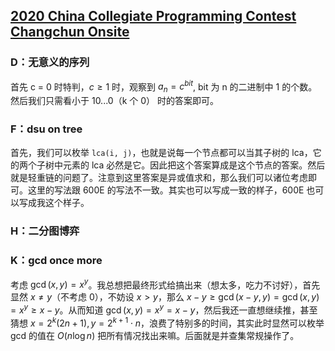 

## [2020 China Collegiate Programming Contest Changchun Onsite](https://codeforces.com/gym/102832)

### D：无意义的序列

首先 c = 0 时特判，$c \geq 1$ 时，观察到 $a_n = c^{bit}$, bit 为 n 的二进制中 1 的个数。然后我们只需看小于 10...0（k 个 0） 时的答案即可。

### F：dsu on tree

首先，我们可以枚举 `lca(i, j)`，也就是说每一个节点都可以当其子树的 lca，它的两个子树中元素的 lca 必然是它。因此把这个答案算成是这个节点的答案。然后就是轻重链的问题了。注意到这里答案是异或值求和，那么我们可以诸位考虑即可。这里的写法跟 600E 的写法不一致。其实也可以写成一致的样子，600E 也可以写成我这个样子。

### H：二分图博弈

### K：gcd once more

考虑 $\gcd(x, y) = x ^ y$。我总想把最终形式给搞出来（想太多，吃力不讨好），首先显然 $x \neq y$（不考虑 0），不妨设 $x > y$，那么 $x - y \geq \gcd(x - y, y) = \gcd(x, y) = x^y \geq x - y$。从而知道 $\gcd(x, y) = x^y = x - y$，然后我还一直想继续推，甚至猜想 $x = 2^k(2n + 1), y = 2^{k + 1} \cdot n$，浪费了特别多的时间，其实此时显然可以枚举 gcd 的值在 $O(n \log n)$ 把所有情况找出来嘛。后面就是并查集常规操作了。
